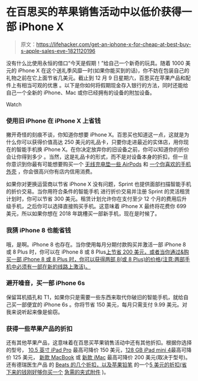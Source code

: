 # 在百思买的苹果销售活动中以低价获得一部 iPhone X

> 原文：<https://lifehacker.com/get-an-iphone-x-for-cheap-at-best-buy-s-apple-sales-eve-1821120196>

没有什么比使用永恒的借口“今天是假期！”给自己一个新奇的玩具。随着 1000 美元的 iPhone X 在这个送礼季风靡一时(如果你能买到的话)，你不妨在包装自己的礼物之前在它上面节省几美元。截止到 12 月 9 日星期六，百思买在苹果产品和配件上有相当可观的优惠 。以下是你如何将假期现金存入银行的方法，同时还能给自己一个全新的 iPhone、Mac 或你已经拥有的设备的附加设备。

Watch

### **使用旧 iPhone 在 iPhone X 上省钱**

撇开奇怪的刻痕不谈，你知道你想要 iPhone X。百思买也知道这一点，这就是为什么你可以获得价值高达 250 美元的礼品卡，只要你走进最近的实体店，用你现在的智能手机换 iPhone X。在你决定放弃你的旧设备之前，你可以知道你的折价会让你得到多少 。当然，这是礼品卡的形式，而不是对设备本身的折扣，但一旦你意识到你最有可能想要购买一个 [无线充电垫](https://lifehacker.com/the-iphone-has-wireless-charging-now-what-1807826997)[一些 AirPods](https://lifehacker.com/use-your-airpods-case-as-an-on-the-go-iphone-stand-1820478755) 和 [一个你喜欢的手机外壳](https://lifehacker.com/the-best-iphone-x-cases-to-protect-apples-most-breakab-1820185119) ，你会很高兴你有店内信用消费。

如果你对更换运营商以节省 iPhone X 没有问题，Sprint 也提供面部扫描智能手机的折价交易。当你用符合条件的智能手机 进行折价交易并注册 Sprint 的灵活租赁计划时，你可以节省 300 美元。租赁计划允许你在支付至少 12 个月的费用后升级手机，之后你可以选择直接购买手机。这意味着 iPhone X 最终将花费你 699 美元，所以如果你想在 2018 年跳槽买一部新手机，现在是时候了。

### **我猜 iPhone 8 也能省钱**

哦，是啊。iPhone 8 也存在。当你使用每月分期付款购买并激活一部 iPhone 8 或 8 Plus 时，你可以在 iPhone 8 或 8 Plus[上节省 200 美元，或者当你通过&](https://www.bestbuy.com/site/iphone/iphone-8-plus-shop-by-carrier/pcmcat1504817127514.c?id=pcmcat1504817127514)[购买一部 iPhone 8 或 8 Plus 时，你可以获得两部 8(或 8 Plus)的价格(注意:两部手机中必须有一部在新的线路上激活)。](https://www.bestbuy.com/site/clp/att-bogo-offer/pcmcat1491229984460.c?id=pcmcat1491229984460)

### **避开噪音，买一部 iPhone 6s**

保留耳机插孔和 T1，如果你只是需要一些东西来取代你破旧的智能手机，就给自己买一部便宜的 iPhone 6s 。你将节省 150 美元，每月只需支付 9.99 美元。对我来说听起来像是偷窃。

### **获得一些苹果产品的折扣**

还有其他苹果产品，这意味着在百思买苹果销售活动中还有其他折扣。根据你选择的型号， [10.5 英寸 iPad Pro](https://www.bestbuy.com/site/promo/ipad-pro-10-5-sale) 最高可降价 150 美元，[128 GB iPad mini 4](https://www.bestbuy.com/site/promo/ipad-mini-4-sale)最高可降价 125 美元， [新款 MacBook](https://www.bestbuy.com/site/promo/macbook-sale) 或 [新款 iMac](https://www.bestbuy.com/site/promo/imacs-sale) 最高可降价 200 美元(取决于型号)。还有德瑞医生产品 的 [Beats 的几个折扣，以及苹果铅笔](https://www.bestbuy.com/site/beats-by-dr-dre-beats-studio2-wireless-over-the-ear-headphones-black/3044852.p?skuId=3044852) 的一个[5 美元的折扣(省下来的钱刚好够你买一个](https://www.bestbuy.com/site/apple-apple-pencil-for-ipad-pro-white/4538802.p?skuId=4538802) [急需的夹式附件](https://lifehacker.com/put-a-real-pen-clip-on-your-apple-pencil-and-thank-me-l-1821095221) )。